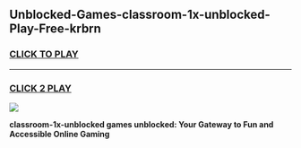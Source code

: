
## Unblocked-Games-classroom-1x-unblocked-Play-Free-krbrn
<h3>
<a href="https://premium76.site?title=classroom-1x-unblocked&ref=18A1">CLICK TO PLAY</a></h3>
<hr>

<h3>
<a href="https://premium76.site?title=classroom-1x-unblocked&ref=18A1">CLICK 2 PLAY</a>
  
</h3>

<a href="https://premium76.site?title=classroom-1x-unblocked&ref=18A1"><img src="https://clearcache.store/games.png"></a>


**classroom-1x-unblocked games unblocked: Your Gateway to Fun and Accessible Online Gaming**
